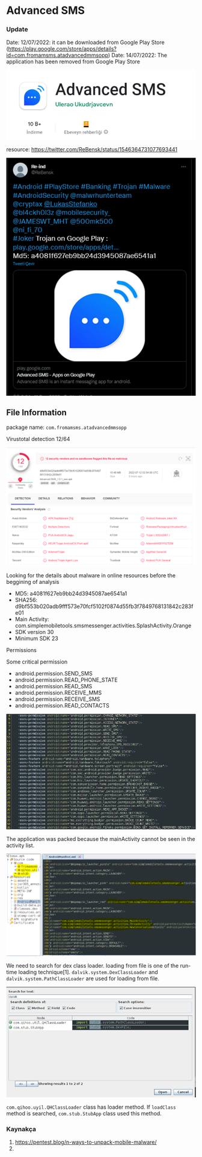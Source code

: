 # Advanced SMS
### Update
Date: 12/07/2022: it can be downloaded from Google Play Store (https://play.google.com/store/apps/details?id=com.fromamsms.atadvancedmmsopp)
Date: 14/07/2022: The application has been removed from Google Play Store


![](../images/Pasted%20image%2020220712114808.png)

resource: https://twitter.com/ReBensk/status/1546364731077693441

![](../images/Pasted%20image%2020220712114932.png)

 ## File Information

package name: `com.fromamsms.atadvancedmmsopp`

Virustotal detection 12/64

![](../images/Pasted%20image%2020220712115126.png)

Looking for the details about malware in online resources before the beggining of analysis

- MD5: a4081f627eb9bb24d3945087ae6541a1
- SHA256: d9bf553b020adb9fff573e70fcf5102f0874d55fb3f7849768131842c283fe01
- Main Activity: com.simplemobiletools.smsmessenger.activities.SplashActivity.Orange
- SDK version 30
- Minimum SDK 23

Permissions

Some critical permission 
 -  android.permission.SEND_SMS 
 -   android.permission.READ_PHONE_STATE
 -   android.permission.READ_SMS
 -   android.permission.RECEIVE_MMS
 -   android.permission.RECEIVE_SMS
 -   android.permission.READ_CONTACTS

![](../images/Pasted%20image%2020220712115827.png)


The application was packed because the mainActivity cannot be seen in the activity list.

![](../images/Pasted%20image%2020220714074645.png)

We need to search for dex class loader. loading from file is one of the run-time loading technique[1]. `dalvik.system.DexClassLoader` and `dalvik.system.PathClassLoader` are used for loading from file.

![](../images/Pasted%20image%2020220714075236.png)

`com.qihoo.uyil.QHClassLoader` class has loader method. If `loadClass` method is searched, `com.stub.StubApp` class used this method.

### Kaynakça
1. https://pentest.blog/n-ways-to-unpack-mobile-malware/
2. 